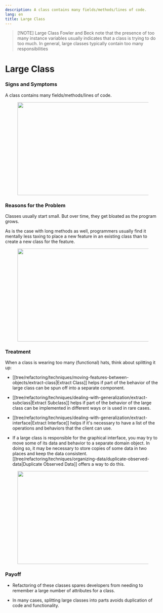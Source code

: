 ```yaml
---
description: A class contains many fields/methods/lines of code.
lang: en
title: Large Class
---
```



> [!NOTE] Large Class
> Fowler and Beck note that the presence of too many instance variables usually indicates that a class is trying to do too much. In general, large classes typically contain too many responsibilities

# Large Class

### Signs and Symptoms

A class contains many fields/methods/lines of code.

<figure class="image">
<img
src="https://refactoring.guru/images/refactoring/content/smells/large-class-01.png?id=acac82f25cc90aaa413c2daefebf0e4b"
srcset="https://refactoring.guru/images/refactoring/content/smells/large-class-01-2x.png?id=44aea94399b8bd6398a01b46b5bc7f29 2x"
width="500" height="300" />
</figure>

### Reasons for the Problem

Classes usually start small. But over time, they get bloated as the
program grows.

As is the case with long methods as well, programmers usually find it mentally less taxing to place a new feature in an existing class than to create a new class for the feature.

<figure class="image">
<img
src="https://refactoring.guru/images/refactoring/content/smells/large-class-02.png?id=973b37334ae57489945a88b9327f81e3"
srcset="https://refactoring.guru/images/refactoring/content/smells/large-class-02-2x.png?id=f51627abdfb96fad29cb114d00795fec 2x"
loading="lazy" width="500" height="300" />
</figure>

### Treatment

When a class is wearing too many (functional) hats, think about
splitting it up:

-   [[tree/refactoring/techniques/moving-features-between-objects/extract-class|Extract Class]] helps if part of the behavior of the large class can be spun off into a separate component.

-   [[tree/refactoring/techniques/dealing-with-generalization/extract-subclass|Extract Subclass]] helps if part of the behavior of the large class can be implemented in different ways or is used in rare cases.

-  [[tree/refactoring/techniques/dealing-with-generalization/extract-interface|Extract Interface]] helps if it's necessary to have a list of the operations and behaviors that the client can use.

-   If a large class is responsible for the graphical interface, you may
    try to move some of its data and behavior to a separate domain
    object. In doing so, it may be necessary to store copies of some
    data in two places and keep the data consistent. [[tree/refactoring/techniques/organizing-data/duplicate-observed-data|Duplicate Observed Data]] offers a way to do this.

<figure class="image">
<img
src="https://refactoring.guru/images/refactoring/content/smells/large-class-03.png?id=f0a0109f731dbc420ffe385cb658f0de"
srcset="https://refactoring.guru/images/refactoring/content/smells/large-class-03-2x.png?id=2e497ff65fc035f0d51f908361daee78 2x"
loading="lazy" width="500" height="300" />
</figure>

### Payoff

-   Refactoring of these classes spares developers from needing to
    remember a large number of attributes for a class.

-   In many cases, splitting large classes into parts avoids duplication
    of code and functionality.
